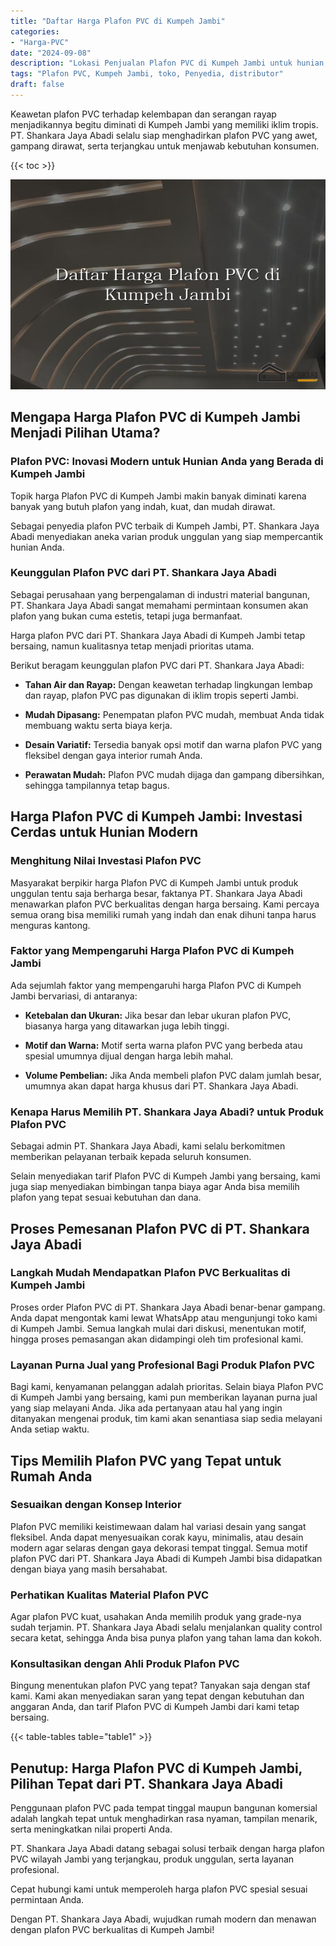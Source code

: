 ```yaml
---
title: "Daftar Harga Plafon PVC di Kumpeh Jambi"
categories: 
- "Harga-PVC"
date: "2024-09-08"
description: "Lokasi Penjualan Plafon PVC di Kumpeh Jambi untuk hunian, kantor, dan toko. Produk terbaik, beragam motif, variasi warna elegan, dengan jasa instalasi ditangani oleh tenaga ahli berpengalaman serta garansi resmi!|Servis penjualan Plafon PVC di Kumpeh Jambi untuk kebutuhan hunian, kantor, maupun ritel, beserta produk unggulan dan instalasi oleh tenaga ahli ahli serta kepastian resmi.|Alternatif Plafon PVC di Kumpeh Jambi yang terpercaya untuk tempat tinggal, perkantoran, serta gerai, bersama panel unggulan dan instalasi oleh tenaga ahli ahli serta garansi resmi.|Penyediaan Plafon PVC di Kumpeh Jambi untuk tempat tinggal, office, serta ritel, beserta material berkualitas dan instalasi ditangani oleh teknisi berpengalaman, lengkap dengan garansi resmi.}"
tags: "Plafon PVC, Kumpeh Jambi, toko, Penyedia, distributor"
draft: false
---
```


Keawetan plafon PVC terhadap kelembapan dan serangan rayap menjadikannya begitu diminati di Kumpeh Jambi yang memiliki iklim tropis. PT. Shankara Jaya Abadi selalu siap menghadirkan plafon PVC yang awet, gampang dirawat, serta terjangkau untuk menjawab kebutuhan konsumen.

{{< toc >}}

![Daftar Harga Plafon PVC di Kumpeh Jambi](/images/Harga-PVC/Daftar-Harga-Plafon-PVC-di-Kumpeh-Jambi.png)


## Mengapa Harga Plafon PVC di Kumpeh Jambi Menjadi Pilihan Utama?

### Plafon PVC: Inovasi Modern untuk Hunian Anda yang Berada di Kumpeh Jambi

Topik harga Plafon PVC di Kumpeh Jambi makin banyak diminati karena banyak yang butuh plafon yang indah, kuat, dan mudah dirawat.

Sebagai penyedia plafon PVC terbaik di Kumpeh Jambi, PT. Shankara Jaya Abadi menyediakan aneka varian produk unggulan yang siap mempercantik hunian Anda.

### Keunggulan Plafon PVC dari PT. Shankara Jaya Abadi

Sebagai perusahaan yang berpengalaman di industri material bangunan, PT. Shankara Jaya Abadi sangat memahami permintaan konsumen akan plafon yang bukan cuma estetis, tetapi juga bermanfaat.

Harga plafon PVC dari PT. Shankara Jaya Abadi di Kumpeh Jambi tetap bersaing, namun kualitasnya tetap menjadi prioritas utama.

Berikut beragam keunggulan plafon PVC dari PT. Shankara Jaya Abadi:

- **Tahan Air dan Rayap:** Dengan keawetan terhadap lingkungan lembap dan rayap, plafon PVC pas digunakan di iklim tropis seperti Jambi.

- **Mudah Dipasang:** Penempatan plafon PVC mudah, membuat Anda tidak membuang waktu serta biaya kerja.

- **Desain Variatif:** Tersedia banyak opsi motif dan warna plafon PVC yang fleksibel dengan gaya interior rumah Anda.

- **Perawatan Mudah:** Plafon PVC mudah dijaga dan gampang dibersihkan, sehingga tampilannya tetap bagus.

## Harga Plafon PVC di Kumpeh Jambi: Investasi Cerdas untuk Hunian Modern

### Menghitung Nilai Investasi Plafon PVC

Masyarakat berpikir harga Plafon PVC di Kumpeh Jambi untuk produk unggulan tentu saja berharga besar, faktanya PT. Shankara Jaya Abadi menawarkan plafon PVC berkualitas dengan harga bersaing. Kami percaya semua orang bisa memiliki rumah yang indah dan enak dihuni tanpa harus menguras kantong.

### Faktor yang Mempengaruhi Harga Plafon PVC di Kumpeh Jambi

Ada sejumlah faktor yang mempengaruhi harga Plafon PVC di Kumpeh Jambi bervariasi, di antaranya:

- **Ketebalan dan Ukuran:** Jika besar dan lebar ukuran plafon PVC, biasanya harga yang ditawarkan juga lebih tinggi.

- **Motif dan Warna:** Motif serta warna plafon PVC yang berbeda atau spesial umumnya dijual dengan harga lebih mahal.

- **Volume Pembelian:** Jika Anda membeli plafon PVC dalam jumlah besar, umumnya akan dapat harga khusus dari PT. Shankara Jaya Abadi.

### Kenapa Harus Memilih PT. Shankara Jaya Abadi? untuk Produk Plafon PVC

Sebagai admin PT. Shankara Jaya Abadi, kami selalu berkomitmen memberikan pelayanan terbaik kepada seluruh konsumen.

Selain menyediakan tarif Plafon PVC di Kumpeh Jambi yang bersaing, kami juga siap menyediakan bimbingan tanpa biaya agar Anda bisa memilih plafon yang tepat sesuai kebutuhan dan dana.

## Proses Pemesanan Plafon PVC di PT. Shankara Jaya Abadi

### Langkah Mudah Mendapatkan Plafon PVC Berkualitas di Kumpeh Jambi

Proses order Plafon PVC di PT. Shankara Jaya Abadi benar-benar gampang. Anda dapat mengontak kami lewat WhatsApp atau mengunjungi toko kami di Kumpeh Jambi. Semua langkah mulai dari diskusi, menentukan motif, hingga proses pemasangan akan didampingi oleh tim profesional kami.

### Layanan Purna Jual yang Profesional Bagi Produk Plafon PVC

Bagi kami, kenyamanan pelanggan adalah prioritas. Selain biaya Plafon PVC di Kumpeh Jambi yang bersaing, kami pun memberikan layanan purna jual yang siap melayani Anda. Jika ada pertanyaan atau hal yang ingin ditanyakan mengenai produk, tim kami akan senantiasa siap sedia melayani Anda setiap waktu.

## Tips Memilih Plafon PVC yang Tepat untuk Rumah Anda

### Sesuaikan dengan Konsep Interior

Plafon PVC memiliki keistimewaan dalam hal variasi desain yang sangat fleksibel. Anda dapat menyesuaikan corak kayu, minimalis, atau desain modern agar selaras dengan gaya dekorasi tempat tinggal. Semua motif plafon PVC dari PT. Shankara Jaya Abadi di Kumpeh Jambi bisa didapatkan dengan biaya yang masih bersahabat.

### Perhatikan Kualitas Material Plafon PVC

Agar plafon PVC kuat, usahakan Anda memilih produk yang grade-nya sudah terjamin. PT. Shankara Jaya Abadi selalu menjalankan quality control secara ketat, sehingga Anda bisa punya plafon yang tahan lama dan kokoh.

### Konsultasikan dengan Ahli Produk Plafon PVC

Bingung menentukan plafon PVC yang tepat? Tanyakan saja dengan staf kami. Kami akan menyediakan saran yang tepat dengan kebutuhan dan anggaran Anda, dan tarif Plafon PVC di Kumpeh Jambi dari kami tetap bersaing.

{{< table-tables table="table1" >}}

## Penutup: Harga Plafon PVC di Kumpeh Jambi, Pilihan Tepat dari PT. Shankara Jaya Abadi

Penggunaan plafon PVC pada tempat tinggal maupun bangunan komersial adalah langkah tepat untuk menghadirkan rasa nyaman, tampilan menarik, serta meningkatkan nilai properti Anda.

PT. Shankara Jaya Abadi datang sebagai solusi terbaik dengan harga plafon PVC wilayah Jambi yang terjangkau, produk unggulan, serta layanan profesional.

Cepat hubungi kami untuk memperoleh harga plafon PVC spesial sesuai permintaan Anda.

Dengan PT. Shankara Jaya Abadi, wujudkan rumah modern dan menawan dengan plafon PVC berkualitas di Kumpeh Jambi!